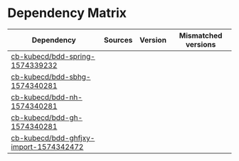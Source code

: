 # Dependency Matrix

Dependency | Sources | Version | Mismatched versions
---------- | ------- | ------- | -------------------
[cb-kubecd/bdd-spring-1574339232](https://github.com/cb-kubecd/bdd-spring-1574339232.git) |  | []() | 
[cb-kubecd/bdd-sbhg-1574340281](https://github.com/cb-kubecd/bdd-sbhg-1574340281.git) |  | []() | 
[cb-kubecd/bdd-nh-1574340281](https://github.com/cb-kubecd/bdd-nh-1574340281.git) |  | []() | 
[cb-kubecd/bdd-gh-1574340281](https://github.com/cb-kubecd/bdd-gh-1574340281.git) |  | []() | 
[cb-kubecd/bdd-ghfjxy-import-1574342472](https://github.com/cb-kubecd/bdd-ghfjxy-import-1574342472.git) |  | []() | 
